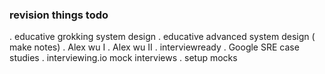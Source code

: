 ### revision things todo
  . educative grokking system design
  . educative advanced system design ( make notes)
  . Alex wu I
  . Alex wu II
  . interviewready
  . Google SRE case studies
  . interviewing.io mock interviews
  . setup mocks

